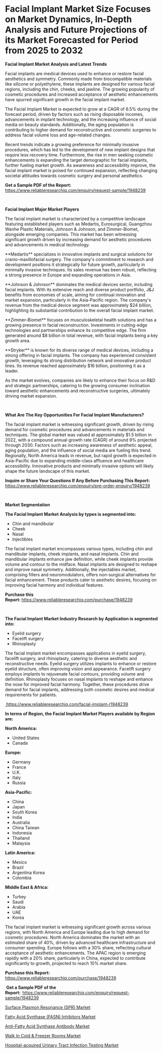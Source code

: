 <p><h1>Facial Implant Market Size Focuses on Market Dynamics, In-Depth Analysis and Future Projections of its Market Forecasted for Period from 2025 to 2032</h1></p><p><strong>Facial Implant Market Analysis and Latest Trends</strong></p>
<p><p>Facial implants are medical devices used to enhance or restore facial aesthetics and symmetry. Commonly made from biocompatible materials like silicone or polyethylene, these implants are designed for various facial regions, including the chin, cheeks, and jawline. The growing popularity of cosmetic procedures and increased acceptance of aesthetic enhancements have spurred significant growth in the facial implant market.</p><p>The Facial Implant Market is expected to grow at a CAGR of 6.5% during the forecast period, driven by factors such as rising disposable incomes, advancements in implant technology, and the increasing influence of social media on beauty standards. Additionally, the aging population is contributing to higher demand for reconstructive and cosmetic surgeries to address facial volume loss and age-related changes. </p><p>Recent trends indicate a growing preference for minimally invasive procedures, which has led to the development of new implant designs that require less recovery time. Furthermore, the rise in men seeking cosmetic enhancements is expanding the target demographic for facial implants, further fueling market growth. As awareness and accessibility improve, the facial implant market is poised for continued expansion, reflecting changing societal attitudes towards cosmetic surgery and personal aesthetics.</p></p>
<p><strong>Get a Sample PDF of the Report:&nbsp;</strong> <a href="https://www.reliableresearchiq.com/enquiry/request-sample/1948239?utm_campaign=1876&utm_medium=2&utm_source=Github&utm_content=ia&utm_term=03032025&utm_id=facial-implant">https://www.reliableresearchiq.com/enquiry/request-sample/1948239</a></p>
<p>&nbsp;</p>
<p><strong>Facial Implant Major Market Players</strong></p>
<p><p>The facial implant market is characterized by a competitive landscape featuring established players such as Medartis, Eurosurgical, Guangzhou Wanhe Plastic Materials, Johnson & Johnson, and Zimmer-Biomet, alongside emerging companies. This market has been witnessing significant growth driven by increasing demand for aesthetic procedures and advancements in medical technology.</p><p>**Medartis** specializes in innovative implants and surgical solutions for cranio-maxillofacial surgery. The company's commitment to research and development positions it strategically for future growth, particularly in minimally invasive techniques. Its sales revenue has been robust, reflecting a strong presence in Europe and expanding operations in Asia.</p><p>**Johnson & Johnson** dominates the medical devices sector, including facial implants. With its extensive reach and diverse product portfolio, J&J benefits from economies of scale, aiming for continual innovation and market expansion, particularly in the Asia-Pacific region. The company's revenue from the medical device segment was approximately $24 billion, highlighting its substantial contribution to the overall facial implant market.</p><p>**Zimmer-Biomet** focuses on musculoskeletal health solutions and has a growing presence in facial reconstruction. Investments in cutting-edge technologies and partnerships enhance its competitive edge. The firm generated around $8 billion in total revenue, with facial implants being a key growth area.</p><p>**Stryker** is known for its diverse range of medical devices, including a strong offering in facial implants. The company has experienced consistent growth, leveraging its strong distribution network and innovative product lines. Its revenue reached approximately $16 billion, positioning it as a leader.</p><p>As the market evolves, companies are likely to enhance their focus on R&D and strategic partnerships, catering to the growing consumer inclination toward aesthetic enhancements and reconstructive surgeries, ultimately driving market expansion.</p></p>
<p>&nbsp;</p>
<p><strong>What Are The Key Opportunities For Facial Implant Manufacturers?</strong></p>
<p><p>The facial implant market is witnessing significant growth, driven by rising demand for cosmetic procedures and advancements in materials and techniques. The global market was valued at approximately $1.5 billion in 2022, with a compound annual growth rate (CAGR) of around 9% projected through 2030. Factors such as increasing awareness of aesthetic appeal, aging population, and the influence of social media are fueling this trend. Regionally, North America leads in revenue, but rapid growth is expected in Asia-Pacific due to expanding middle-class affluence and healthcare accessibility. Innovative products and minimally invasive options will likely shape the future landscape of this market.</p></p>
<p><strong>Inquire or Share Your Questions If Any Before Purchasing This Report:</strong> <a href="https://www.reliableresearchiq.com/enquiry/pre-order-enquiry/1948239?utm_campaign=1876&utm_medium=2&utm_source=Github&utm_content=ia&utm_term=03032025&utm_id=facial-implant">https://www.reliableresearchiq.com/enquiry/pre-order-enquiry/1948239</a></p>
<p>&nbsp;</p>
<p><strong>Market Segmentation</strong></p>
<p><strong>The Facial Implant Market Analysis by types is segmented into:</strong></p>
<p><ul><li>Chin and mandibular</li><li>Cheek</li><li>Nasal</li><li>Injectibles</li></ul></p>
<p><p>The facial implant market encompasses various types, including chin and mandibular implants, cheek implants, and nasal implants. Chin and mandibular implants enhance jaw definition, while cheek implants provide volume and contour to the midface. Nasal implants are designed to reshape and improve nasal symmetry. Additionally, the injectables market, comprising fillers and neuromodulators, offers non-surgical alternatives for facial enhancement. These products cater to aesthetic desires, focusing on improving facial harmony and individual features.</p></p>
<p><strong>Purchase this Report:&nbsp;</strong><a href="https://www.reliableresearchiq.com/purchase/1948239?utm_campaign=1876&utm_medium=2&utm_source=Github&utm_content=ia&utm_term=03032025&utm_id=facial-implant">https://www.reliableresearchiq.com/purchase/1948239</a></p>
<p>&nbsp;</p>
<p><strong>The Facial Implant Market Industry Research by Application is segmented into:</strong></p>
<p><ul><li>Eyelid surgery</li><li>Facelift surgery</li><li>Rhinoplasty</li></ul></p>
<p><p>The facial implant market encompasses applications in eyelid surgery, facelift surgery, and rhinoplasty, catering to diverse aesthetic and reconstructive needs. Eyelid surgery utilizes implants to enhance or restore eyelid structure, often improving vision and appearance. Facelift surgery employs implants to rejuvenate facial contours, providing volume and definition. Rhinoplasty focuses on nasal implants to reshape and enhance the nose for improved facial harmony. Together, these procedures drive demand for facial implants, addressing both cosmetic desires and medical requirements for patients.</p></p>
<p><a href="https://www.reliableresearchiq.com/facial-implant-r1948239?utm_campaign=1876&utm_medium=2&utm_source=Github&utm_content=ia&utm_term=03032025&utm_id=facial-implant">&nbsp;https://www.reliableresearchiq.com/facial-implant-r1948239</a></p>
<p><strong>In terms of Region, the Facial Implant Market Players available by Region are:</strong></p>
<p>
    <p> <strong> North America: </strong>
        <ul>
            <li>United States</li>
            <li>Canada</li>
        </ul>
        </p> 
    <p> <strong> Europe: </strong>
        <ul>
            <li>Germany</li>
            <li>France</li>
            <li>U.K.</li>
            <li>Italy</li>
            <li>Russia</li>
        </ul>
        </p> 
    <p> <strong> Asia-Pacific: </strong>
        <ul>
            <li>China</li>
            <li>Japan</li>
            <li>South Korea</li>
            <li>India</li>
            <li>Australia</li>
            <li>China Taiwan</li>
            <li>Indonesia</li>
            <li>Thailand</li>
            <li>Malaysia</li>
        </ul>
        </p> 
    <p> <strong> Latin America: </strong>
        <ul>
            <li>Mexico</li>
            <li>Brazil</li>
            <li>Argentina Korea</li>
            <li>Colombia</li>
        </ul>
        </p> 
    <p> <strong> Middle East & Africa: </strong>
        <ul>
            <li>Turkey</li>
            <li>Saudi</li>
            <li>Arabia</li>
            <li>UAE</li>
            <li>Korea</li>
        </ul>
    </p>
    </p>
<p><p>The facial implant market is witnessing significant growth across various regions, with North America and Europe leading due to high demand for cosmetic procedures. North America dominates the market with an estimated share of 40%, driven by advanced healthcare infrastructure and consumer spending. Europe follows with a 30% share, reflecting cultural acceptance of aesthetic enhancements. The APAC region is emerging rapidly with a 20% share, particularly in China, expected to contribute significantly to growth, projected to reach 10% market share.</p></p>
<p><strong>Purchase this Report: </strong><a href="https://www.reliableresearchiq.com/purchase/1948239?utm_campaign=1876&utm_medium=2&utm_source=Github&utm_content=ia&utm_term=03032025&utm_id=facial-implant">https://www.reliableresearchiq.com/purchase/1948239</a></p>
<p>&nbsp;<strong>Get a Sample PDF of the Report:&nbsp;&nbsp;</strong><a href="https://www.reliableresearchiq.com/enquiry/request-sample/1948239?utm_campaign=1876&utm_medium=2&utm_source=Github&utm_content=ia&utm_term=03032025&utm_id=facial-implant">https://www.reliableresearchiq.com/enquiry/request-sample/1948239</a></p>
<p><strong></strong></p>
<p><p><a href="https://github.com/awalinfucci/Market-Research-Report-List-1/blob/main/surface-plasmon-resonance-spr-market.md?utm_campaign=1876&utm_medium=2&utm_source=Github&utm_content=ia&utm_term=03032025&utm_id=facial-implant">Surface Plasmon Resonance (SPR) Market</a></p><p><a href="https://github.com/carendesrochers299/Market-Research-Report-List-1/blob/main/fatty-acid-synthase-fasn-inhibitors-market.md?utm_campaign=1876&utm_medium=2&utm_source=Github&utm_content=ia&utm_term=03032025&utm_id=facial-implant">Fatty Acid Synthase (FASN) Inhibitors Market</a></p><p><a href="https://github.com/hannajuana198484/Market-Research-Report-List-1/blob/main/anti-fatty-acid-synthase-antibody-market.md?utm_campaign=1876&utm_medium=2&utm_source=Github&utm_content=ia&utm_term=03032025&utm_id=facial-implant">Anti-Fatty Acid Synthase Antibody Market</a></p><p><a href="https://github.com/zitanebeibit9/Market-Research-Report-List-1/blob/main/walk-in-cold-freezer-rooms-market.md?utm_campaign=1876&utm_medium=2&utm_source=Github&utm_content=ia&utm_term=03032025&utm_id=facial-implant">Walk In Cold & Freezer Rooms Market</a></p><p><a href="https://github.com/alanepetevi/Market-Research-Report-List-1/blob/main/hospital-acquired-urinary-tract-infection-testing-market.md?utm_campaign=1876&utm_medium=2&utm_source=Github&utm_content=ia&utm_term=03032025&utm_id=facial-implant">Hospital-acquired Urinary Tract Infection Testing Market</a></p></p>
